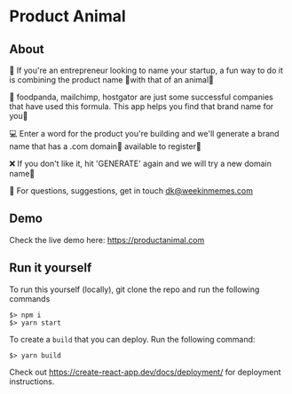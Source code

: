 # Product Animal

## About

🚀 If you're an entrepreneur looking to name your startup, a fun way to do it is combining the product name 🎁with that of an animal🐶

👏 foodpanda, mailchimp, hostgator are just some successful companies that have used this formula. This app helps you find that brand name for you🙌

💻 Enter a word for the product you're building and we'll generate a brand name that has a .com domain🔗 available to register🏁

❌ If you don't like it, hit 'GENERATE' again and we will try a new domain name🎉

📧 For questions, suggestions, get in touch dk@weekinmemes.com

## Demo

Check the live demo here: https://productanimal.com

## Run it yourself

To run this yourself (locally), git clone the repo and run the following commands

```
$> npm i 
$> yarn start
```

To create a `build` that you can deploy. Run the following command:

```
$> yarn build
```

Check out https://create-react-app.dev/docs/deployment/ for deployment instructions.